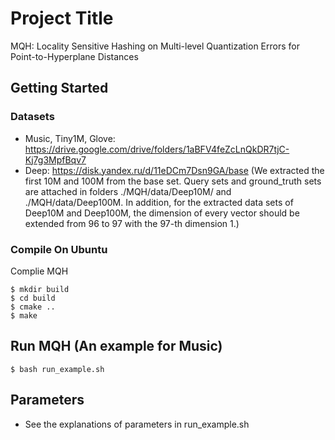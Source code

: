 # Project Title

MQH: Locality Sensitive Hashing on Multi-level Quantization Errors for Point-to-Hyperplane Distances

## Getting Started

### Datasets

* Music, Tiny1M, Glove: https://drive.google.com/drive/folders/1aBFV4feZcLnQkDR7tjC-Kj7g3MpfBqv7
* Deep: https://disk.yandex.ru/d/11eDCm7Dsn9GA/base
(We extracted the first 10M and 100M from the base set. Query sets and ground_truth sets are attached in folders ./MQH/data/Deep10M/ and ./MQH/data/Deep100M. In addition, for the extracted data sets of Deep10M and Deep100M, the dimension of every vector should be extended from 96 to 97 with the 97-th dimension 1.)

### Compile On Ubuntu
Complie MQH

```shell
$ mkdir build
$ cd build
$ cmake ..
$ make
```
## Run MQH (An example for Music) 
```shell
$ bash run_example.sh
```
## Parameters

* See the explanations of parameters in run_example.sh
